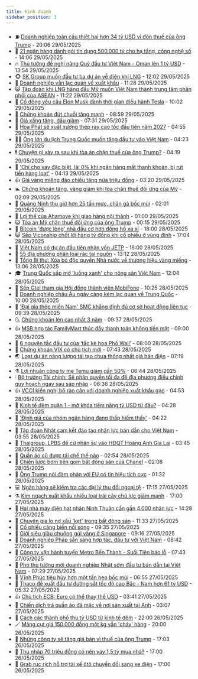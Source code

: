 ```yaml
---
title: Kinh doanh
sidebar_position: 3
---
```


<!-- vnexpress-kinh-doanh:START -->
- ⛽️ [Doanh nghiệp toàn cầu thiệt hại hơn 34 tỷ USD vì đòn thuế của ông Trump](https://vnexpress.net/doanh-nghiep-toan-cau-thiet-hai-hon-34-ty-usd-vi-don-thue-cua-ong-trump-4892244.html) - 20:06 29/05/2025
- 🐲 [21 ngân hàng dành gói tín dụng 500.000 tỷ cho hạ tầng, công nghệ số](https://vnexpress.net/21-ngan-hang-danh-goi-tin-dung-500-000-ty-cho-ha-tang-cong-nghe-so-4892207.html) - 14:06 29/05/2025
- 🔥 [Thủ tướng đề nghị nâng Quỹ đầu tư Việt Nam - Oman lên 1 tỷ USD](https://vnexpress.net/thu-tuong-de-nghi-nang-quy-dau-tu-viet-nam-oman-len-1-ty-usd-4892202.html) - 13:54 29/05/2025
- 🐵 [SK Group muốn đầu tư ba dự án về điện khí LNG](https://vnexpress.net/sk-group-muon-dau-tu-ba-du-an-ve-dien-khi-lng-4892198.html) - 12:02 29/05/2025
- 🦅 [Doanh nghiệp vẫn lạc quan về xuất khẩu](https://vnexpress.net/doanh-nghiep-van-lac-quan-ve-xuat-khau-4892149.html) - 11:28 29/05/2025
- 😺 [Tập đoàn khí LNG hàng đầu Mỹ muốn Việt Nam thành trung tâm phân phối của ASEAN](https://vnexpress.net/tap-doan-khi-lng-hang-dau-my-muon-viet-nam-thanh-trung-tam-phan-phoi-cua-asean-4892184.html) - 11:22 29/05/2025
- 🤩 [Cổ đông yêu cầu Elon Musk dành thời gian điều hành Tesla](https://vnexpress.net/co-dong-yeu-cau-elon-musk-danh-thoi-gian-dieu-hanh-tesla-4892123.html) - 10:02 29/05/2025
- 🌮 [Chứng khoán đứt chuỗi tăng mạnh](https://vnexpress.net/chung-khoan-dut-chuoi-tang-manh-4892112.html) - 08:59 29/05/2025
- 🧰 [Giá xăng tăng, dầu giảm](https://vnexpress.net/gia-xang-moi-nhat-hom-nay-29-5-4892041.html) - 07:31 29/05/2025
- 🤔 [Hòa Phát sẽ xuất xưởng thép ray cao tốc đầu tiên năm 2027](https://vnexpress.net/hoa-phat-se-xuat-xuong-thep-ray-cao-toc-dau-tien-nam-2027-4891962.html) - 04:55 29/05/2025
- 🧑‍💻 [Ông lớn du lịch Trung Quốc muốn tăng đầu tư vào Việt Nam](https://vnexpress.net/ong-lon-du-lich-trung-quoc-muon-tang-dau-tu-vao-viet-nam-4891753.html) - 04:23 29/05/2025
- 🕴 [Chuyện gì xảy ra sau khi tòa án chặn thuế của ông Trump?](https://vnexpress.net/chuyen-gi-xay-ra-sau-khi-toa-an-chan-thue-cua-ong-trump-4891848.html) - 04:19 29/05/2025
- 🦩 [&#39;Chỉ cho vay đặc biệt, lãi 0% khi ngân hàng mất thanh khoản, bị rút tiền hàng loạt&#39;](https://vnexpress.net/chi-cho-vay-dac-biet-lai-0-khi-ngan-hang-mat-thanh-khoan-bi-rut-tien-hang-loat-4891895.html) - 04:13 29/05/2025
- 👍 [Giá vàng miếng đảo chiều tăng nửa triệu đồng](https://vnexpress.net/gia-vang-trong-nuoc-xuong-thap-nhat-mot-thang-4891888.html) - 03:20 29/05/2025
- 🏊 [Chứng khoán tăng, vàng giảm khi tòa chặn thuế đối ứng của Mỹ](https://vnexpress.net/chung-khoan-tang-vang-giam-khi-toa-chan-thue-doi-ung-cua-my-4891785.html) - 02:09 29/05/2025
- 🤡 [Quảng Ninh thu giữ hơn 25 tấn mực, chân gà bốc mùi](https://vnexpress.net/quang-ninh-thu-giu-hon-25-tan-muc-chan-ga-boc-mui-4891783.html) - 02:01 29/05/2025
- 👀 [Lợi thế của Ahamove khi giao hàng nội thành](https://vnexpress.net/loi-the-cua-ahamove-khi-giao-hang-noi-thanh-4891371.html) - 01:00 29/05/2025
- 😺 [Tòa án Mỹ chặn thuế đối ứng của ông Trump](https://vnexpress.net/toa-an-my-chan-thue-doi-ung-cua-ong-trump-4891772.html) - 00:15 29/05/2025
- 🦣 [Bitcoin &#39;được lòng&#39; nhà đầu cơ hơn đồng hồ xa xỉ](https://vnexpress.net/bitcoin-duoc-long-nha-dau-co-hon-dong-ho-xa-xi-4891650.html) - 18:00 28/05/2025
- 😺 [Sếp Viconship chốt lời hàng tỷ đồng khi cổ phiếu ở vùng đỉnh](https://vnexpress.net/sep-viconship-chot-loi-hang-ty-dong-khi-co-phieu-o-vung-dinh-4891718.html) - 17:04 28/05/2025
- 💼 [Việt Nam có dự án đầu tiên nhận vốn JETP](https://vnexpress.net/viet-nam-co-du-an-dau-tien-nhan-von-jetp-4891738.html) - 16:00 28/05/2025
- 🤗 [55 địa phương phân loại rác tại nguồn](https://vnexpress.net/55-dia-phuong-phan-loai-rac-tai-nguon-4891685.html) - 13:12 28/05/2025
- 👀 [Tổng Bí thư: Xóa bỏ độc quyền Nhà nước về thương hiệu vàng miếng](https://vnexpress.net/tong-bi-thu-xoa-bo-doc-quyen-nha-nuoc-ve-thuong-hieu-vang-mieng-4891717.html) - 13:06 28/05/2025
- 🎓 [Trung Quốc sắp mở &#39;luồng xanh&#39; cho nông sản Việt Nam](https://vnexpress.net/trung-quoc-sap-mo-luong-xanh-cho-nong-san-viet-nam-4891690.html) - 12:04 28/05/2025
- 🗽 [Sếp Gtel tham gia Hội đồng thành viên MobiFone](https://vnexpress.net/sep-gtel-tham-gia-hoi-dong-thanh-vien-mobifone-4891674.html) - 10:25 28/05/2025
- 🚀 [Doanh nghiệp châu Âu ngày càng kém lạc quan về Trung Quốc](https://vnexpress.net/doanh-nghiep-chau-au-ngay-cang-kem-lac-quan-ve-trung-quoc-4891627.html) - 10:00 28/05/2025
- 🤗 [&#39;Đại gia thép miền Nam&#39; SMC khẳng định đủ cơ sở hoạt động liên tục](https://vnexpress.net/dai-gia-thep-mien-nam-smc-khang-dinh-du-co-so-hoat-dong-lien-tuc-4891456.html) - 09:39 28/05/2025
- 🌜 [Chứng khoán lên cao nhất 3 năm](https://vnexpress.net/chung-khoan-len-cao-nhat-3-nam-4891628.html) - 09:37 28/05/2025
- 👍 [MSB hợp tác FamilyMart thúc đẩy thanh toán không tiền mặt](https://vnexpress.net/msb-hop-tac-familymart-thuc-day-thanh-toan-khong-tien-mat-4891621.html) - 09:00 28/05/2025
- 🤖 [6 nguyên tắc đầu tư của ‘tắc kè hoa Phố Wall’](https://vnexpress.net/6-nguyen-tac-dau-tu-cua-tac-ke-hoa-pho-wall-4891493.html) - 08:00 28/05/2025
- 🫣 [Chứng khoán VIX có chủ tịch mới](https://vnexpress.net/chung-khoan-vix-co-chu-tich-moi-4891590.html) - 07:43 28/05/2025
- 🌏 [Loạt dự án năng lượng tái tạo chưa thống nhất giá bán điện](https://vnexpress.net/loat-du-an-nang-luong-tai-tao-chua-thong-nhat-gia-ban-dien-4891550.html) - 07:19 28/05/2025
- ⚗️ [Lợi nhuận công ty mẹ Temu giảm gần 50%](https://vnexpress.net/loi-nhuan-cong-ty-me-temu-giam-gan-50-4891462.html) - 06:44 28/05/2025
- 🕯 [Bộ trưởng Tài chính: Sẽ phân quyền tối đa để địa phương điều chỉnh quy hoạch ngay sau sáp nhập](https://vnexpress.net/bo-truong-tai-chinh-se-phan-quyen-toi-da-de-dia-phuong-dieu-chinh-quy-hoach-ngay-sau-sap-nhap-4891499.html) - 06:36 28/05/2025
- 👍 [VCCI kiến nghị bỏ rào cản với doanh nghiệp xuất khẩu gạo](https://vnexpress.net/vcci-kien-nghi-bo-rao-can-voi-doanh-nghiep-xuat-khau-gao-4891503.html) - 04:53 28/05/2025
- 🤠 [Kinh tế đêm quận 1 - mở khóa tiềm năng tỷ USD từ đâu?](https://vnexpress.net/kinh-te-dem-quan-1-giai-phap-nao-de-khai-thac-mo-vang-bi-bo-ngo-4888755.html) - 04:28 28/05/2025
- 🌊 [&#39;Định giá của nhóm ngân hàng đang thấp hiếm thấy&#39;](https://vnexpress.net/dinh-gia-cua-nhom-ngan-hang-dang-thap-hiem-thay-4891480.html) - 04:22 28/05/2025
- 🌈 [Tập đoàn Nhật cam kết đào tạo nhân lực bán dẫn cho Việt Nam](https://vnexpress.net/tap-doan-nhat-cam-ket-dao-tao-nhan-luc-ban-dan-cho-viet-nam-4891464.html) - 03:55 28/05/2025
- 🥳 [Thaigroup, LPBS đề cử nhân sự vào HĐQT Hoàng Anh Gia Lai](https://vnexpress.net/thaigroup-lpbs-de-cu-nhan-su-vao-hdqt-hoang-anh-gia-lai-4891396.html) - 03:45 28/05/2025
- 🐻 [Quần áo cũ được tái chế thế nào](https://vnexpress.net/quan-ao-cu-duoc-tai-che-the-nao-4891217.html) - 02:54 28/05/2025
- 💫 [Chiến lược bơm tiền gom bất động sản của Chanel](https://vnexpress.net/chien-luoc-bom-tien-gom-bat-dong-san-cua-chanel-4891320.html) - 02:08 28/05/2025
- 🤩 [Ông Trump nói đàm phán với EU có tín hiệu tích cực](https://vnexpress.net/ong-trump-noi-dam-phan-voi-eu-co-tin-hieu-tich-cuc-4891366.html) - 01:32 28/05/2025
- 💻 [Ngân hàng sẽ kiểm tra các đại lý thu đổi ngoại tệ](https://vnexpress.net/ngan-hang-se-kiem-tra-cac-dai-ly-thu-doi-ngoai-te-4891270.html) - 17:15 27/05/2025
- ⚗️ [Kim ngạch xuất khẩu nhiều loại trái cây chủ lực giảm mạnh](https://vnexpress.net/kim-ngach-xuat-khau-nhieu-loai-trai-cay-chu-luc-giam-manh-4891106.html) - 17:00 27/05/2025
- 🌈 [Hai nhà máy điện hạt nhân Ninh Thuận cần gần 4.000 nhân lực](https://vnexpress.net/hai-nha-may-dien-hat-nhan-ninh-thuan-can-gan-4-000-nhan-luc-4891279.html) - 14:28 27/05/2025
- 🌝 [Chuyên gia lo nợ xấu &#39;kẹt&#39; trong bất động sản](https://vnexpress.net/chuyen-gia-lo-no-xau-ket-trong-bat-dong-san-4891179.html) - 11:33 27/05/2025
- 🥸 [Cổ phiếu cảng biển nổi sóng](https://vnexpress.net/chung-khoan-hom-nay-27-5-co-phieu-cang-bien-noi-song-4891211.html) - 09:35 27/05/2025
- 🦆 [Giới siêu giàu chuộng gửi vàng ở Singapore](https://vnexpress.net/gioi-sieu-giau-chuong-gui-vang-o-singapore-4891039.html) - 09:16 27/05/2025
- 🌋 [Doanh nghiệp Pháp sẵn sàng hợp tác, đầu tư với Việt Nam](https://vnexpress.net/doanh-nghiep-phap-san-sang-hop-tac-dau-tu-voi-viet-nam-4891101.html) - 08:42 27/05/2025
- 🦍 [Công ty vận hành tuyến Metro Bến Thành - Suối Tiên báo lỗ](https://vnexpress.net/cong-ty-van-hanh-tuyen-metro-ben-thanh-suoi-tien-bao-lo-4890949.html) - 07:43 27/05/2025
- 🤔 [Phó thủ tướng mời doanh nghiệp Nhật sớm đầu tư bán dẫn tại Việt Nam](https://vnexpress.net/pho-thu-tuong-moi-doanh-nghiep-nhat-som-dau-tu-ban-dan-tai-viet-nam-4891074.html) - 07:29 27/05/2025
- 🧰 [Vĩnh Phúc tiêu hủy hơn một tấn heo bốc mùi](https://vnexpress.net/vinh-phuc-tieu-huy-hon-mot-tan-heo-boc-mui-4890992.html) - 06:55 27/05/2025
- 🌝 [Thaco đề xuất đầu tư đường sắt tốc độ cao Bắc - Nam hơn 61 tỷ USD](https://vnexpress.net/thaco-de-xuat-dau-tu-duong-sat-toc-do-cao-bac-nam-hon-61-ty-usd-4890967.html) - 05:32 27/05/2025
- 👍 [Chủ tịch ECB: Euro có thể thay thế USD](https://vnexpress.net/chu-tich-ecb-euro-co-the-thay-the-usd-4890942.html) - 03:41 27/05/2025
- 🗽 [Chiến dịch trả quần áo đã mặc về nơi sản xuất tại Anh](https://vnexpress.net/chien-dich-tra-quan-ao-da-mac-ve-noi-san-xuat-tai-anh-4884875.html) - 03:07 27/05/2025
- 🐎 [Cách các thành phố thu tỷ USD từ kinh tế đêm](https://vnexpress.net/cach-cac-thanh-pho-thu-ty-usd-tu-kinh-te-dem-4886526.html) - 22:00 26/05/2025
- 🪄 [Măng cụt giá 150.000 đồng một kg vẫn &#39;cháy&#39; hàng](https://vnexpress.net/mang-cut-gia-150-000-dong-mot-kg-van-chay-hang-4890672.html) - 20:00 26/05/2025
- 🎊 [Những công ty sẽ tăng giá bán vì thuế của ông Trump](https://vnexpress.net/nhung-cong-ty-se-tang-gia-ban-vi-thue-cua-ong-trump-4890658.html) - 17:03 26/05/2025
- 🗽 [Thu nhập 70 triệu đồng có nên vay 1,5 tỷ mua nhà?](https://vnexpress.net/thu-nhap-70-trieu-dong-co-nen-vay-1-5-ty-mua-nha-4890532.html) - 17:00 26/05/2025
- 🦩 [Grab rục rịch hỗ trợ tài xế ôtô chuyển đổi sang xe điện](https://vnexpress.net/grab-ruc-rich-ho-tro-tai-xe-oto-chuyen-doi-sang-xe-dien-4890745.html) - 17:00 26/05/2025<!-- vnexpress-kinh-doanh:END -->

